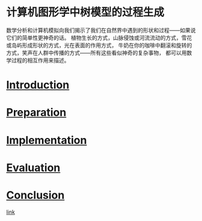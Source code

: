 # 计算机图形学中树模型的过程生成

数学分析和计算机模拟向我们揭示了我们在自然界中遇到的形状和过程——如果说它们的简单性更神奇的话。
植物生长的方式，山脉侵蚀或河流流动的方式，雪花或岛屿形成形状的方式，光在表面的作用方式，
牛奶在你的咖啡中翻滚和旋转的方式，笑声在人群中传播的方式——所有这些看似神奇的复杂事物，
都可以用数学过程的相互作用来描述。



# [Introduction](https://github.com/BlenderCN/blenderTutorial/blob/master/ProceduralGenerationOfTreeModelsForUseInComputerGraphics/introduction.md)
# [Preparation](https://github.com/BlenderCN/blenderTutorial/blob/master/ProceduralGenerationOfTreeModelsForUseInComputerGraphics/preparation.md)
# [Implementation](https://github.com/BlenderCN/blenderTutorial/blob/master/ProceduralGenerationOfTreeModelsForUseInComputerGraphics/implementatioin.md)
# [Evaluation](https://github.com/BlenderCN/blenderTutorial/blob/master/ProceduralGenerationOfTreeModelsForUseInComputerGraphics/evaluation.md)
# [Conclusion](https://github.com/BlenderCN/blenderTutorial/blob/master/ProceduralGenerationOfTreeModelsForUseInComputerGraphics/conclusion.md)

[link](https://github.com/friggog/tree-gen)


